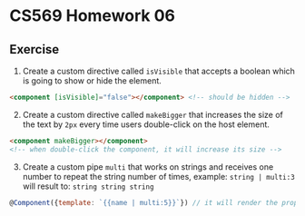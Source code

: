 # CS569 Homework 06
## Exercise
1. Create a custom directive called `isVisible` that accepts a boolean which is going to show or hide the element.
```html
<component [isVisible]="false"></component> <!-- should be hidden -->
```
2. Create a custom directive called `makeBigger` that increases the size of the text by `2px` every time users double-click on the host element. 
```html
<component makeBigger></component> 
<!-- when double-click the component, it will increase its size -->
```
3. Create a custom pipe `multi` that works on strings and receives one number to repeat the string number of times, example: `string | multi:3` will result to: `string string string`
```javascript
@Component({template: `{{name | multi:5}}`}) // it will render the property `name` 5 times
```
